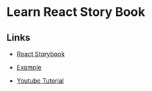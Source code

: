 # Learn React Story Book

## Links

- [React Storybook](https://storybook.js.org/docs/react/writing-stories/args)

- [Example](https://5ccbc373887ca40020446347-oghpnhotjv.chromatic.com/?path=/story/intro--page)

- [Youtube Tutorial](https://www.youtube.com/playlist?list=PLC3y8-rFHvwhC-j3x3t9la8-GQJGViDQk)
